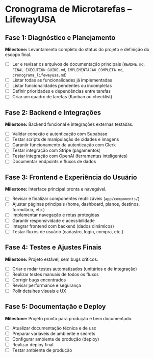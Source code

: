 # Cronograma de Microtarefas – LifewayUSA

## Fase 1: Diagnóstico e Planejamento
**Milestone:** Levantamento completo do status do projeto e definição do escopo final.
- [ ] Ler e revisar os arquivos de documentação principais (`README.md`, `FINAL_EXECUTION_GUIDE.md`, `IMPLEMENTACAO_COMPLETA.md`, `cronograma_lifewayusa.md`)
- [ ] Listar todas as funcionalidades já implementadas
- [ ] Listar funcionalidades pendentes ou incompletas
- [ ] Definir prioridades e dependências entre tarefas
- [ ] Criar um quadro de tarefas (Kanban ou checklist)

## Fase 2: Backend e Integrações
**Milestone:** Backend funcional e integrações externas testadas.
- [ ] Validar conexão e autenticação com Supabase
- [ ] Testar scripts de manipulação de cidades e imagens
- [ ] Garantir funcionamento da autenticação com Clerk
- [ ] Testar integração com Stripe (pagamentos)
- [ ] Testar integração com OpenAI (ferramentas inteligentes)
- [ ] Documentar endpoints e fluxos de dados

## Fase 3: Frontend e Experiência do Usuário
**Milestone:** Interface principal pronta e navegável.
- [ ] Revisar e finalizar componentes reutilizáveis (`app/components/`)
- [ ] Ajustar páginas principais (home, dashboard, planos, destinos, formulário, etc.)
- [ ] Implementar navegação e rotas protegidas
- [ ] Garantir responsividade e acessibilidade
- [ ] Integrar frontend com backend (dados dinâmicos)
- [ ] Testar fluxos de usuário (cadastro, login, compra, etc.)

## Fase 4: Testes e Ajustes Finais
**Milestone:** Projeto estável, sem bugs críticos.
- [ ] Criar e rodar testes automatizados (unitários e de integração)
- [ ] Realizar testes manuais de todos os fluxos
- [ ] Corrigir bugs encontrados
- [ ] Revisar performance e segurança
- [ ] Polir detalhes visuais e UX

## Fase 5: Documentação e Deploy
**Milestone:** Projeto pronto para produção e bem documentado.
- [ ] Atualizar documentação técnica e de uso
- [ ] Preparar variáveis de ambiente e secrets
- [ ] Configurar ambiente de produção (deploy)
- [ ] Realizar deploy final
- [ ] Testar ambiente de produção
